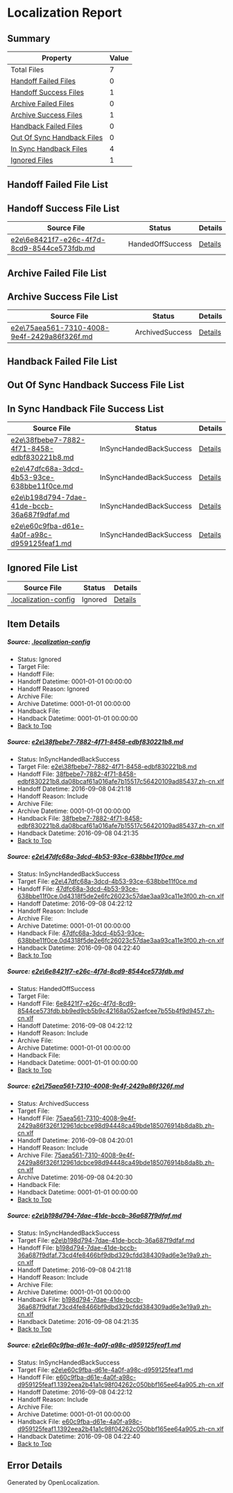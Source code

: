# <a name='report-top'></a> Localization Report

## Summary
 Property | Value 
 -------- | ----- 
 Total Files | 7
[ Handoff Failed Files ](#handoff-failed-list)| 0
[ Handoff Success Files ](#handoff-success-list)| 1
[ Archive Failed Files ](#archive-failed-list)| 0
[ Archive Success Files ](#archive-success-list)| 1
[ Handback Failed Files ](#handback-failed-list)| 0
[ Out Of Sync Handback Files ](#outofsync-handback-success-list)| 0
[ In Sync Handback Files ](#insync-handback-success-list)| 4
[ Ignored Files ](#ignored-list)| 1

## <a name='handoff-failed-list'></a> Handoff Failed File List

## <a name='handoff-success-list'></a> Handoff Success File List
 Source File | Status | Details 
 ----------- | ------ | ------- 
 [e2e\6e8421f7-e26c-4f7d-8cd9-8544ce573fdb.md](https://github.com/OpenLocalizationTestOrg/ol-test0/blob/b2c0f07f795d3cf03cfbd04b8919e083f0a2dbb1/e2e/6e8421f7-e26c-4f7d-8cd9-8544ce573fdb.md) | HandedOffSuccess | [Details](#a60049597eb8fb6ee7133d37059ca480b2f9269a3)

## <a name='archive-failed-list'></a> Archive Failed File List

## <a name='archive-success-list'></a> Archive Success File List
 Source File | Status | Details 
 ----------- | ------ | ------- 
 [e2e\75aea561-7310-4008-9e4f-2429a86f326f.md](https://github.com/OpenLocalizationTestOrg/ol-test0/blob/417559ea8c8fab4f7c607ab75bc2955cc4faa25e/e2e/75aea561-7310-4008-9e4f-2429a86f326f.md) | ArchivedSuccess | [Details](#813bb1b410e3fabd37ea228b9e70635d7301903a4)

## <a name='handback-failed-list'></a> Handback Failed File List

## <a name='outofsync-handback-success-list'></a> Out Of Sync Handback Success File List

## <a name='insync-handback-success-list'></a> In Sync Handback File Success List
 Source File | Status | Details 
 ----------- | ------ | ------- 
 [e2e\38fbebe7-7882-4f71-8458-edbf830221b8.md](https://github.com/OpenLocalizationTestOrg/ol-test0/blob/cecc03d70f02c3a2d008df6e1efdfd2765e2566f/e2e/38fbebe7-7882-4f71-8458-edbf830221b8.md) | InSyncHandedBackSuccess | [Details](#64ef4d4e7ae3dd1093f98391a943339d8556f7011)
 [e2e\47dfc68a-3dcd-4b53-93ce-638bbe11f0ce.md](https://github.com/OpenLocalizationTestOrg/ol-test0/blob/77a66e6be5878ed2f7141fd240b7f052693005db/e2e/47dfc68a-3dcd-4b53-93ce-638bbe11f0ce.md) | InSyncHandedBackSuccess | [Details](#65c4511a0a8248c320fabf422ce9a8059d358e4f2)
 [e2e\b198d794-7dae-41de-bccb-36a687f9dfaf.md](https://github.com/OpenLocalizationTestOrg/ol-test0/blob/cecc03d70f02c3a2d008df6e1efdfd2765e2566f/e2e/b198d794-7dae-41de-bccb-36a687f9dfaf.md) | InSyncHandedBackSuccess | [Details](#52f3ff30fdde01dea1e06a57acb61e2facaaedba5)
 [e2e\e60c9fba-d61e-4a0f-a98c-d959125feaf1.md](https://github.com/OpenLocalizationTestOrg/ol-test0/blob/77a66e6be5878ed2f7141fd240b7f052693005db/e2e/e60c9fba-d61e-4a0f-a98c-d959125feaf1.md) | InSyncHandedBackSuccess | [Details](#3dd07ebf8b1013ba460d18c06264d4227038da886)

## <a name='ignored-list'></a> Ignored File List
 Source File | Status | Details 
 ----------- | ------ | ------- 
 [.localization-config](https://github.com/OpenLocalizationTestOrg/ol-test0/blob/77a66e6be5878ed2f7141fd240b7f052693005db/.localization-config) | Ignored | [Details](#3d4f252ac210baf56311d7e97dcc2db10974dbd20)

## Item Details
##### <a name='3d4f252ac210baf56311d7e97dcc2db10974dbd20'></a> Source: [.localization-config](https://github.com/OpenLocalizationTestOrg/ol-test0/blob/77a66e6be5878ed2f7141fd240b7f052693005db/.localization-config)
* Status: Ignored
* Target File: 
* Handoff File: 
* Handoff Datetime: 0001-01-01 00:00:00
* Handoff Reason: Ignored
* Archive File: 
* Archive Datetime: 0001-01-01 00:00:00
* Handback File: 
* Handback Datetime: 0001-01-01 00:00:00
* [Back to Top](#report-top)

##### <a name='64ef4d4e7ae3dd1093f98391a943339d8556f7011'></a> Source: [e2e\38fbebe7-7882-4f71-8458-edbf830221b8.md](https://github.com/OpenLocalizationTestOrg/ol-test0/blob/cecc03d70f02c3a2d008df6e1efdfd2765e2566f/e2e/38fbebe7-7882-4f71-8458-edbf830221b8.md)
* Status: InSyncHandedBackSuccess
* Target File: [e2e\38fbebe7-7882-4f71-8458-edbf830221b8.md](https://github.com/OpenLocalizationTestOrg/ol-test0-zhcn/blob/7df18b07bae087dbacaadce8b36e2c01cb27b0c6/e2e/38fbebe7-7882-4f71-8458-edbf830221b8.md)
* Handoff File: [38fbebe7-7882-4f71-8458-edbf830221b8.da08bcaf61a016afe7b15517c56420109ad85437.zh-cn.xlf](https://github.com/OpenLocalizationTestOrg/ol-test0-handoff/blob/63b44f4e55a30f6241d9520d34c12fd6778dbe4a/ol-handoff/OpenLocalizationTestOrg/ol-test0-zhcn/ci/38fbebe7-7882-4f71-8458-edbf830221b8.da08bcaf61a016afe7b15517c56420109ad85437.zh-cn.xlf)
* Handoff Datetime: 2016-09-08 04:21:18
* Handoff Reason: Include
* Archive File: 
* Archive Datetime: 0001-01-01 00:00:00
* Handback File: [38fbebe7-7882-4f71-8458-edbf830221b8.da08bcaf61a016afe7b15517c56420109ad85437.zh-cn.xlf](https://github.com/OpenLocalizationTestOrg/ol-test0-handback/blob/97396f35737be6b994a0cf121d14bf99ddf32e6c/ol-handback/OpenLocalizationTestOrg/ol-test0-zhcn/ci/38fbebe7-7882-4f71-8458-edbf830221b8.da08bcaf61a016afe7b15517c56420109ad85437.zh-cn.xlf)
* Handback Datetime: 2016-09-08 04:21:35
* [Back to Top](#report-top)

##### <a name='65c4511a0a8248c320fabf422ce9a8059d358e4f2'></a> Source: [e2e\47dfc68a-3dcd-4b53-93ce-638bbe11f0ce.md](https://github.com/OpenLocalizationTestOrg/ol-test0/blob/77a66e6be5878ed2f7141fd240b7f052693005db/e2e/47dfc68a-3dcd-4b53-93ce-638bbe11f0ce.md)
* Status: InSyncHandedBackSuccess
* Target File: [e2e\47dfc68a-3dcd-4b53-93ce-638bbe11f0ce.md](https://github.com/OpenLocalizationTestOrg/ol-test0-zhcn/blob/c8b0aeabd13df2b3f8e8e431a728e2e7b4964216/e2e/47dfc68a-3dcd-4b53-93ce-638bbe11f0ce.md)
* Handoff File: [47dfc68a-3dcd-4b53-93ce-638bbe11f0ce.0d4318f5de2e6fc26023c57dae3aa93ca11e3f00.zh-cn.xlf](https://github.com/OpenLocalizationTestOrg/ol-test0-handoff/blob/aa9179c4329397aef1e2a19128143b87ff859de2/ol-handoff/OpenLocalizationTestOrg/ol-test0-zhcn/ci/ht/47dfc68a-3dcd-4b53-93ce-638bbe11f0ce.0d4318f5de2e6fc26023c57dae3aa93ca11e3f00.zh-cn.xlf)
* Handoff Datetime: 2016-09-08 04:22:12
* Handoff Reason: Include
* Archive File: 
* Archive Datetime: 0001-01-01 00:00:00
* Handback File: [47dfc68a-3dcd-4b53-93ce-638bbe11f0ce.0d4318f5de2e6fc26023c57dae3aa93ca11e3f00.zh-cn.xlf](https://github.com/OpenLocalizationTestOrg/ol-test0-handback/blob/642c652e5c52613098eaa9445fa02865ac7a3dce/ol-handback/OpenLocalizationTestOrg/ol-test0-zhcn/ci/ht/47dfc68a-3dcd-4b53-93ce-638bbe11f0ce.0d4318f5de2e6fc26023c57dae3aa93ca11e3f00.zh-cn.xlf)
* Handback Datetime: 2016-09-08 04:22:40
* [Back to Top](#report-top)

##### <a name='a60049597eb8fb6ee7133d37059ca480b2f9269a3'></a> Source: [e2e\6e8421f7-e26c-4f7d-8cd9-8544ce573fdb.md](https://github.com/OpenLocalizationTestOrg/ol-test0/blob/b2c0f07f795d3cf03cfbd04b8919e083f0a2dbb1/e2e/6e8421f7-e26c-4f7d-8cd9-8544ce573fdb.md)
* Status: HandedOffSuccess
* Target File: 
* Handoff File: [6e8421f7-e26c-4f7d-8cd9-8544ce573fdb.bb9ed9cb5b9c42168a052aefcee7b55b4f9d9457.zh-cn.xlf](https://github.com/OpenLocalizationTestOrg/ol-test0-handoff/blob/aa9179c4329397aef1e2a19128143b87ff859de2/ol-handoff/OpenLocalizationTestOrg/ol-test0-zhcn/ci/ht/6e8421f7-e26c-4f7d-8cd9-8544ce573fdb.bb9ed9cb5b9c42168a052aefcee7b55b4f9d9457.zh-cn.xlf)
* Handoff Datetime: 2016-09-08 04:22:12
* Handoff Reason: Include
* Archive File: 
* Archive Datetime: 0001-01-01 00:00:00
* Handback File: 
* Handback Datetime: 0001-01-01 00:00:00
* [Back to Top](#report-top)

##### <a name='813bb1b410e3fabd37ea228b9e70635d7301903a4'></a> Source: [e2e\75aea561-7310-4008-9e4f-2429a86f326f.md](https://github.com/OpenLocalizationTestOrg/ol-test0/blob/417559ea8c8fab4f7c607ab75bc2955cc4faa25e/e2e/75aea561-7310-4008-9e4f-2429a86f326f.md)
* Status: ArchivedSuccess
* Target File: 
* Handoff File: [75aea561-7310-4008-9e4f-2429a86f326f.12961dcbce98d94448ca49bde185076914b8da8b.zh-cn.xlf](https://github.com/OpenLocalizationTestOrg/ol-test0-handoff/blob/fbeff2ef602b52b082f006ade875d548b1d2ce05/ol-handoff/OpenLocalizationTestOrg/ol-test0-zhcn/ci/ht/75aea561-7310-4008-9e4f-2429a86f326f.12961dcbce98d94448ca49bde185076914b8da8b.zh-cn.xlf)
* Handoff Datetime: 2016-09-08 04:20:01
* Handoff Reason: Include
* Archive File: [75aea561-7310-4008-9e4f-2429a86f326f.12961dcbce98d94448ca49bde185076914b8da8b.zh-cn.xlf](https://github.com/OpenLocalizationTestOrg/ol-test0-handoff/blob/48d64e2218ab82ad2e31c455b3e1e274c943bc8d/ol-archive/OpenLocalizationTestOrg/ol-test0-zhcn/ci/ht/75aea561-7310-4008-9e4f-2429a86f326f.12961dcbce98d94448ca49bde185076914b8da8b.zh-cn.xlf)
* Archive Datetime: 2016-09-08 04:20:30
* Handback File: 
* Handback Datetime: 0001-01-01 00:00:00
* [Back to Top](#report-top)

##### <a name='52f3ff30fdde01dea1e06a57acb61e2facaaedba5'></a> Source: [e2e\b198d794-7dae-41de-bccb-36a687f9dfaf.md](https://github.com/OpenLocalizationTestOrg/ol-test0/blob/cecc03d70f02c3a2d008df6e1efdfd2765e2566f/e2e/b198d794-7dae-41de-bccb-36a687f9dfaf.md)
* Status: InSyncHandedBackSuccess
* Target File: [e2e\b198d794-7dae-41de-bccb-36a687f9dfaf.md](https://github.com/OpenLocalizationTestOrg/ol-test0-zhcn/blob/7df18b07bae087dbacaadce8b36e2c01cb27b0c6/e2e/b198d794-7dae-41de-bccb-36a687f9dfaf.md)
* Handoff File: [b198d794-7dae-41de-bccb-36a687f9dfaf.73cd4fe8466bf9dbd329cfdd384309ad6e3e19a9.zh-cn.xlf](https://github.com/OpenLocalizationTestOrg/ol-test0-handoff/blob/63b44f4e55a30f6241d9520d34c12fd6778dbe4a/ol-handoff/OpenLocalizationTestOrg/ol-test0-zhcn/ci/b198d794-7dae-41de-bccb-36a687f9dfaf.73cd4fe8466bf9dbd329cfdd384309ad6e3e19a9.zh-cn.xlf)
* Handoff Datetime: 2016-09-08 04:21:18
* Handoff Reason: Include
* Archive File: 
* Archive Datetime: 0001-01-01 00:00:00
* Handback File: [b198d794-7dae-41de-bccb-36a687f9dfaf.73cd4fe8466bf9dbd329cfdd384309ad6e3e19a9.zh-cn.xlf](https://github.com/OpenLocalizationTestOrg/ol-test0-handback/blob/97396f35737be6b994a0cf121d14bf99ddf32e6c/ol-handback/OpenLocalizationTestOrg/ol-test0-zhcn/ci/b198d794-7dae-41de-bccb-36a687f9dfaf.73cd4fe8466bf9dbd329cfdd384309ad6e3e19a9.zh-cn.xlf)
* Handback Datetime: 2016-09-08 04:21:35
* [Back to Top](#report-top)

##### <a name='3dd07ebf8b1013ba460d18c06264d4227038da886'></a> Source: [e2e\e60c9fba-d61e-4a0f-a98c-d959125feaf1.md](https://github.com/OpenLocalizationTestOrg/ol-test0/blob/77a66e6be5878ed2f7141fd240b7f052693005db/e2e/e60c9fba-d61e-4a0f-a98c-d959125feaf1.md)
* Status: InSyncHandedBackSuccess
* Target File: [e2e\e60c9fba-d61e-4a0f-a98c-d959125feaf1.md](https://github.com/OpenLocalizationTestOrg/ol-test0-zhcn/blob/c8b0aeabd13df2b3f8e8e431a728e2e7b4964216/e2e/e60c9fba-d61e-4a0f-a98c-d959125feaf1.md)
* Handoff File: [e60c9fba-d61e-4a0f-a98c-d959125feaf1.1392eea2b41a1c98f04262c050bbf165ee64a905.zh-cn.xlf](https://github.com/OpenLocalizationTestOrg/ol-test0-handoff/blob/aa9179c4329397aef1e2a19128143b87ff859de2/ol-handoff/OpenLocalizationTestOrg/ol-test0-zhcn/ci/ht/e60c9fba-d61e-4a0f-a98c-d959125feaf1.1392eea2b41a1c98f04262c050bbf165ee64a905.zh-cn.xlf)
* Handoff Datetime: 2016-09-08 04:22:12
* Handoff Reason: Include
* Archive File: 
* Archive Datetime: 0001-01-01 00:00:00
* Handback File: [e60c9fba-d61e-4a0f-a98c-d959125feaf1.1392eea2b41a1c98f04262c050bbf165ee64a905.zh-cn.xlf](https://github.com/OpenLocalizationTestOrg/ol-test0-handback/blob/642c652e5c52613098eaa9445fa02865ac7a3dce/ol-handback/OpenLocalizationTestOrg/ol-test0-zhcn/ci/ht/e60c9fba-d61e-4a0f-a98c-d959125feaf1.1392eea2b41a1c98f04262c050bbf165ee64a905.zh-cn.xlf)
* Handback Datetime: 2016-09-08 04:22:40
* [Back to Top](#report-top)


## Error Details

Generated by OpenLocalization.
